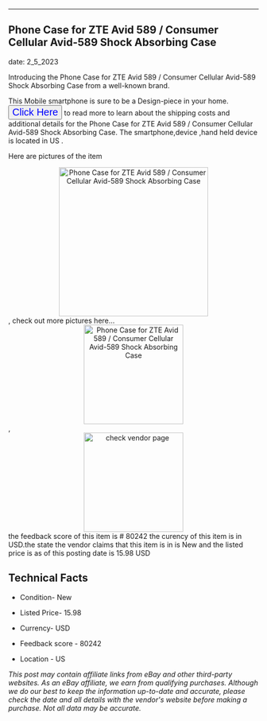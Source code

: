 ---
    

 ## Phone Case for ZTE Avid 589 / Consumer Cellular Avid-589 Shock Absorbing Case 



    

date: 2_5_2023


      

Introducing the Phone Case for ZTE Avid 589 / Consumer Cellular Avid-589 Shock Absorbing Case from a well-known brand.

This Mobile smartphone is sure to be a Design-piece in your home. <button style="font-size:20px;color:blue" onclick="window.location.href = 'https://www.ebay.com/itm/384589134499?hash=item598b4c7aa3%3Ag%3ACKYAAOSwHFhiuOfz&mkevt=1&mkcid=1&mkrid=711-53200-19255-0&campid=%253CePNCampaignId%253E&customid=%253CreferenceId%253E&toolid=10049'">Click Here</button>  to read more to learn about the shipping costs and additional details for the Phone Case for ZTE Avid 589 / Consumer Cellular Avid-589 Shock Absorbing Case. The smartphone,device ,hand held device is located in US  .

Here are pictures of the item <div style="text-align:center;"><img onclick="window.location.href = 'https://origin-galleryplus.ebayimg.com/ws/web/384589134499_2_0_1/225x225.jpg,https://origin-galleryplus.ebayimg.com/ws/web/384589134499_3_0_1/225x225.jpg,https://origin-galleryplus.ebayimg.com/ws/web/384589134499_4_0_1/225x225.jpg,https://origin-galleryplus.ebayimg.com/ws/web/384589134499_5_0_1/225x225.jpg,https://origin-galleryplus.ebayimg.com/ws/web/384589134499_6_0_1/225x225.jpg,https://origin-galleryplus.ebayimg.com/ws/web/384589134499_7_0_1/225x225.jpg,https://origin-galleryplus.ebayimg.com/ws/web/384589134499_8_0_1/225x225.jpg';" src="https://i.ebayimg.com/thumbs/images/g/CKYAAOSwHFhiuOfz/s-l225.jpg" alt="Phone Case for ZTE Avid 589 / Consumer Cellular Avid-589 Shock Absorbing Case" style="width:300px; height:auto;object-fit:contain;" /></div>, check out more pictures here... <div style="text-align:center;"><img onclick="window.location.href = 'https://www.ebay.com/itm/384589134499?hash=item598b4c7aa3%3Ag%3ACKYAAOSwHFhiuOfz&mkevt=1&mkcid=1&mkrid=711-53200-19255-0&campid=%253CePNCampaignId%253E&customid=%253CreferenceId%253E&toolid=10049';" src="https://i.ebayimg.com/images/g/CKYAAOSwHFhiuOfz/s-l1600.jpg" alt="Phone Case for ZTE Avid 589 / Consumer Cellular Avid-589 Shock Absorbing Case" style="width:200px; height:auto;object-fit:contain;" /></div>, <div style="text-align:center;"><img onclick="window.location.href = 'https://www.ebay.com/itm/384589134499?hash=item598b4c7aa3%3Ag%3ACKYAAOSwHFhiuOfz&mkevt=1&mkcid=1&mkrid=711-53200-19255-0&campid=%253CePNCampaignId%253E&customid=%253CreferenceId%253E&toolid=10049';" src="https://origin-galleryplus.ebayimg.com/ws/web/384589134499_2_0_1/225x225.jpg,https://origin-galleryplus.ebayimg.com/ws/web/384589134499_3_0_1/225x225.jpg,https://origin-galleryplus.ebayimg.com/ws/web/384589134499_4_0_1/225x225.jpg,https://origin-galleryplus.ebayimg.com/ws/web/384589134499_5_0_1/225x225.jpg,https://origin-galleryplus.ebayimg.com/ws/web/384589134499_6_0_1/225x225.jpg,https://origin-galleryplus.ebayimg.com/ws/web/384589134499_7_0_1/225x225.jpg,https://origin-galleryplus.ebayimg.com/ws/web/384589134499_8_0_1/225x225.jpg" alt="check vendor page" style="width:200px; height:auto;object-fit:contain;"/></div> the feedback score of this item is # 80242 the curency of this item is in USD.the state the vendor claims that  this item is in is New and the listed price is as of this posting date is 15.98 USD
      
      

 ## Technical Facts 



     
      

 - Condition- New 


      

 - Listed Price- 15.98 


      

 - Currency- USD 


      

 - Feedback score - 80242 


      

 - Location - US 


      
      

 *_This post may contain affiliate links from eBay and other third-party websites. As an eBay affiliate, we earn from qualifying purchases. Although we do our best to keep the information up-to-date and accurate, please check the date and all details with the vendor's website before making a purchase. Not all data may be accurate._*



      
      